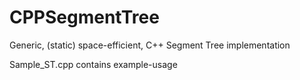 # CPPSegmentTree
Generic, (static) space-efficient, C++ Segment Tree implementation 

Sample_ST.cpp contains example-usage
